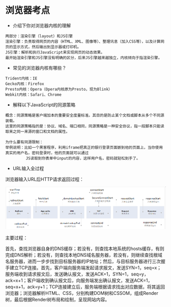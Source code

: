 # 浏览器考点

* 介绍下你对浏览器内核的理解

```
两部分：渲染引擎（layout）和JS引擎
渲染引擎：负责取得网页的内容（HTML、XML、图像等）、整理讯息（加入CSS等），以及计算网页的显示方式，然后输出到显示器或打印机。
JS引擎：解析和执行JavaScript来实现网页的动态效果。
最开始渲染引擎和JS引擎没有明确的区分，后来JS引擎越来越独立，内核倾向于指渲染引擎。
```

* 常见的浏览器内核有哪些？

```
Trident内核：IE
Gecko内核：Firefox
Presto内核：Opera（Opera内核原为Presto，现为Blink）
Webkit内核：Safari、Chrome
```

* 解释以下JavaScript的同源策略

```
概念：同源策略是客户端加本的重要安全度量标准。其目的是防止某个文档或脚本从多个不同源装载。
这里的同源策略指的是：协议、域名、端口相同，同源策略是一种安全协议，指一段脚本只能读取来之同一来源的窗口和文档的属性。

为什么要有同源限制：
举例说明：比如一个黑客程序，利用iframe把真正的银行登录页面嵌到他的页面上，当你使用真实的用户名，密码登录时，他的页面就可以通过
         JS读取到你表单中input的内容，这样用户名，密码就轻松到手了。
```

* URL输入全过程

浏览器输入URL后HTTP请求返回过程：

![](/assets/URL输入全过程.png)

主要过程：

首先，查找浏览器自身的DNS缓存；若没有，则查找本地系统的hosts缓存，有则完成DNS解析；若没有，则查找本地DNS域名服务器，若没有，则继续查找根域名服务器，进而一步步找到目标服务器的IP地址；然后，与目标服务器进行三次握手建立TCP连接。首先，客户端向服务端发起请求报文，发送SYN=1，seq=x；服务端收到请求报文后，发送确认报文，发送ACK=1，SYN=1，seq=y，ack=x+1；客户端收到确认报文后，向服务端发出确认报文，发送ACK=1，seq=x+1，ack=y+1；TCP连接建立后，服务端根据请求找出对应数据，将其返回浏览器；浏览器解析HTML、CSS，分别构建DOM树和CSSOM，组成Render树，最后根据Render树布局和绘制，呈现网站内容。
